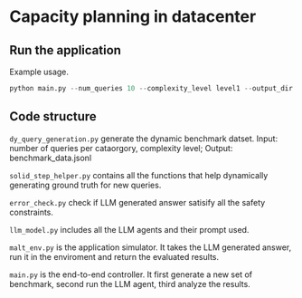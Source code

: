 # Capacity planning in datacenter
## Run the application
Example usage.
```python
python main.py --num_queries 10 --complexity_level level1 --output_dir logs/llm_agents --output_file gpt4o.jsonl --dynamic_benchmark_path data/benchmark_malt.jsonl
```

## Code structure
`dy_query_generation.py` generate the dynamic benchmark datset. Input: number of queries per cataorgory, complexity level; Output: benchmark_data.jsonl

`solid_step_helper.py` contains all the functions that help dynamically generating ground truth for new queries.

`error_check.py` check if LLM generated answer satisify all the safety constraints.

`llm_model.py` includes all the LLM agents and their prompt used.

`malt_env.py` is the application simulator. It takes the LLM generated answer, run it in the enviroment and return the evaluated results.

`main.py` is the end-to-end controller. It first generate a new set of benchmark, second run the LLM agent, third analyze the results.




